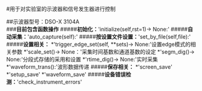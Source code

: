 #用于对实验室的示波器和信号发生器进行控制 

##示波器型号：DSO-X 3104A  
###**目前包含函数操作**
#####**初始化：**'initialize(self,rst=1)-> None:'
#####**自动采集：**'auto_capture(self):'
#####**按设置文件设置：**'set_by_file(self,file):'
#####**设置相关：**
*'trigger_edge_set(self, **sets)-> None:'设置edge模式的相关参数
*'scale_set()-> None：'采集时间基数和通道基数的设定
*'segm_dig()-> None:'分段式存储的采用和设置
*'rtime_dig()-> None:'实时采集
*'waveform_trans():'波形数据传递
#####**保存相关：**
*'screen_save'
*'setup_save'
*'waveform_save'
#####**设备错误检测：**'check_instrument_errors'